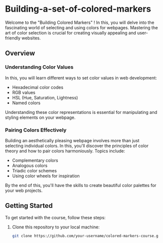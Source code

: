# Building-a-set-of-colored-markers

Welcome to the "Building Colored Markers" ! In this, you will delve into the fascinating world of selecting and using colors for webpages. Mastering the art of color selection is crucial for creating visually appealing and user-friendly websites.

## Overview

### Understanding Color Values

In this, you will learn different ways to set color values in web development:

- Hexadecimal color codes
- RGB values
- HSL (Hue, Saturation, Lightness)
- Named colors

Understanding these color representations is essential for manipulating and styling elements on your webpage.

### Pairing Colors Effectively

Building an aesthetically pleasing webpage involves more than just selecting individual colors. In this, you'll discover the principles of color theory and how to pair colors harmoniously. Topics include:

- Complementary colors
- Analogous colors
- Triadic color schemes
- Using color wheels for inspiration

By the end of this, you'll have the skills to create beautiful color palettes for your web projects.

## Getting Started

To get started with the course, follow these steps:

1. Clone this repository to your local machine:

   ```bash
   git clone https://github.com/your-username/colored-markers-course.git
